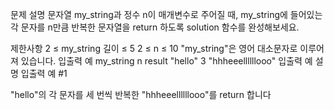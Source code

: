 문제 설명
문자열 my_string과 정수 n이 매개변수로 주어질 때, my_string에 들어있는 각 문자를 n만큼 반복한 문자열을 return 하도록 solution 함수를 완성해보세요.

제한사항
2 ≤ my_string 길이 ≤ 5
2 ≤ n ≤ 10
"my_string"은 영어 대소문자로 이루어져 있습니다.
입출력 예
my_string	n	result
"hello"	3	"hhheeellllllooo"
입출력 예 설명
입출력 예 #1

"hello"의 각 문자를 세 번씩 반복한 "hhheeellllllooo"를 return 합니다